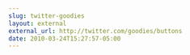 ```yaml
---
slug: twitter-goodies
layout: external
external_url: http://twitter.com/goodies/buttons
date: 2010-03-24T15:27:57-05:00
---
```

